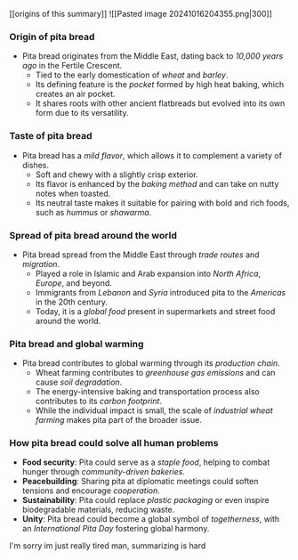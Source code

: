 [[origins of this summary]]
![[Pasted image 20241016204355.png|300]]

### Origin of pita bread
- Pita bread originates from the Middle East, dating back to *10,000 years ago* in the Fertile Crescent.
  - Tied to the early domestication of *wheat* and *barley*.
  - Its defining feature is the *pocket* formed by high heat baking, which creates an air pocket.
  - It shares roots with other ancient flatbreads but evolved into its own form due to its versatility.

### Taste of pita bread
- Pita bread has a *mild flavor*, which allows it to complement a variety of dishes.
  - Soft and chewy with a slightly crisp exterior.
  - Its flavor is enhanced by the *baking method* and can take on nutty notes when toasted.
  - Its neutral taste makes it suitable for pairing with bold and rich foods, such as *hummus* or *shawarma*.

### Spread of pita bread around the world
- Pita bread spread from the Middle East through *trade routes* and *migration*.
  - Played a role in Islamic and Arab expansion into *North Africa*, *Europe*, and beyond.
  - Immigrants from *Lebanon* and *Syria* introduced pita to the *Americas* in the 20th century.
  - Today, it is a *global food* present in supermarkets and street food around the world.

### Pita bread and global warming
- Pita bread contributes to global warming through its *production chain*.
  - Wheat farming contributes to *greenhouse gas emissions* and can cause *soil degradation*.
  - The energy-intensive baking and transportation process also contributes to its *carbon footprint*.
  - While the individual impact is small, the scale of *industrial wheat farming* makes pita part of the broader issue.

### How pita bread could solve all human problems
- **Food security**: Pita could serve as a *staple food*, helping to combat hunger through *community-driven bakeries*.
- **Peacebuilding**: Sharing pita at diplomatic meetings could soften tensions and encourage *cooperation*.
- **Sustainability**: Pita could replace *plastic packaging* or even inspire biodegradable materials, reducing waste.
- **Unity**: Pita bread could become a global symbol of *togetherness*, with an *International Pita Day* fostering global harmony.

I'm sorry im just really tired man, summarizing is hard
